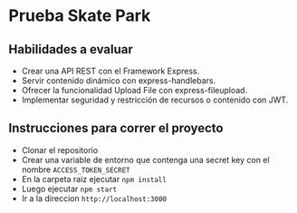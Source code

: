 # Prueba Skate Park

## Habilidades a evaluar
- Crear una API REST con el Framework Express.
- Servir contenido dinámico con express-handlebars.
- Ofrecer la funcionalidad Upload File con express-fileupload.
- Implementar seguridad y restricción de recursos o contenido con JWT.

## Instrucciones para correr el proyecto
- Clonar el repositorio
- Crear una variable de entorno que contenga una secret key con el nombre `ACCESS_TOKEN_SECRET`
- En la carpeta raiz ejecutar `npm install`
- Luego ejecutar `npm start`
- Ir a la direccion `http://localhost:3000`
